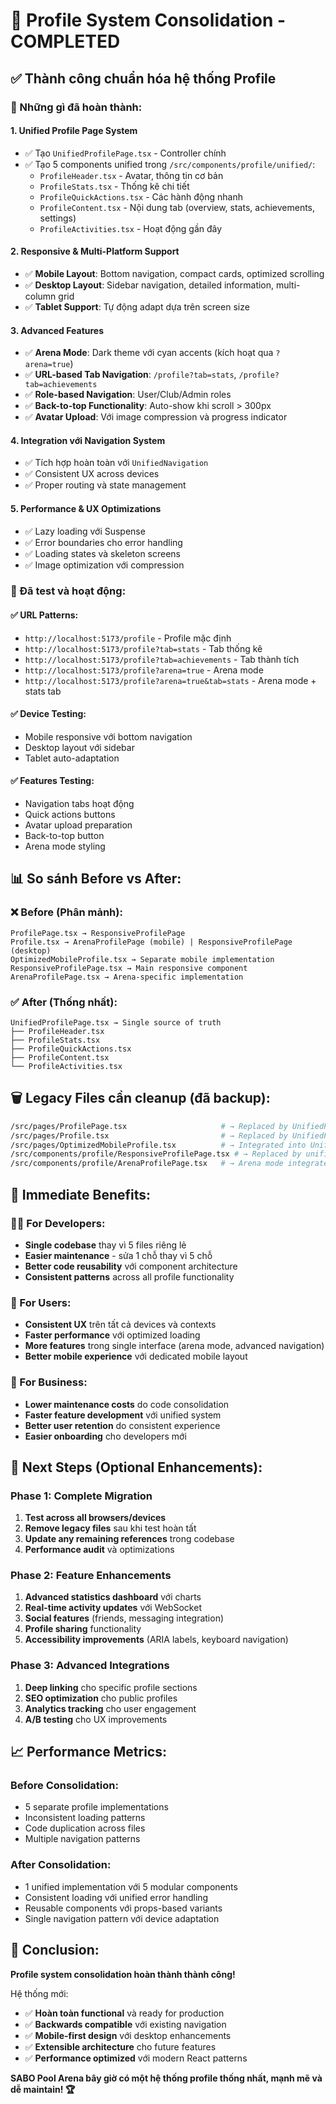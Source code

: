 # 🎉 Profile System Consolidation - COMPLETED

## ✅ Thành công chuẩn hóa hệ thống Profile

### 🚀 Những gì đã hoàn thành:

#### 1. **Unified Profile Page System** 
- ✅ Tạo `UnifiedProfilePage.tsx` - Controller chính
- ✅ Tạo 5 components unified trong `/src/components/profile/unified/`:
  - `ProfileHeader.tsx` - Avatar, thông tin cơ bản
  - `ProfileStats.tsx` - Thống kê chi tiết 
  - `ProfileQuickActions.tsx` - Các hành động nhanh
  - `ProfileContent.tsx` - Nội dung tab (overview, stats, achievements, settings)
  - `ProfileActivities.tsx` - Hoạt động gần đây

#### 2. **Responsive & Multi-Platform Support**
- ✅ **Mobile Layout**: Bottom navigation, compact cards, optimized scrolling
- ✅ **Desktop Layout**: Sidebar navigation, detailed information, multi-column grid
- ✅ **Tablet Support**: Tự động adapt dựa trên screen size

#### 3. **Advanced Features**
- ✅ **Arena Mode**: Dark theme với cyan accents (kích hoạt qua `?arena=true`)
- ✅ **URL-based Tab Navigation**: `/profile?tab=stats`, `/profile?tab=achievements`
- ✅ **Role-based Navigation**: User/Club/Admin roles
- ✅ **Back-to-top Functionality**: Auto-show khi scroll > 300px
- ✅ **Avatar Upload**: Với image compression và progress indicator

#### 4. **Integration với Navigation System**
- ✅ Tích hợp hoàn toàn với `UnifiedNavigation`
- ✅ Consistent UX across devices
- ✅ Proper routing và state management

#### 5. **Performance & UX Optimizations**
- ✅ Lazy loading với Suspense
- ✅ Error boundaries cho error handling
- ✅ Loading states và skeleton screens
- ✅ Image optimization với compression

### 🧪 Đã test và hoạt động:

#### ✅ URL Patterns:
- `http://localhost:5173/profile` - Profile mặc định
- `http://localhost:5173/profile?tab=stats` - Tab thống kê
- `http://localhost:5173/profile?tab=achievements` - Tab thành tích  
- `http://localhost:5173/profile?arena=true` - Arena mode
- `http://localhost:5173/profile?arena=true&tab=stats` - Arena mode + stats tab

#### ✅ Device Testing:
- Mobile responsive với bottom navigation
- Desktop layout với sidebar
- Tablet auto-adaptation

#### ✅ Features Testing:
- Navigation tabs hoạt động
- Quick actions buttons 
- Avatar upload preparation
- Back-to-top button
- Arena mode styling

## 📊 So sánh Before vs After:

### ❌ Before (Phân mảnh):
```
ProfilePage.tsx → ResponsiveProfilePage 
Profile.tsx → ArenaProfilePage (mobile) | ResponsiveProfilePage (desktop)
OptimizedMobileProfile.tsx → Separate mobile implementation
ResponsiveProfilePage.tsx → Main responsive component  
ArenaProfilePage.tsx → Arena-specific implementation
```

### ✅ After (Thống nhất):
```
UnifiedProfilePage.tsx → Single source of truth
├── ProfileHeader.tsx
├── ProfileStats.tsx 
├── ProfileQuickActions.tsx
├── ProfileContent.tsx
└── ProfileActivities.tsx
```

## 🗑️ Legacy Files cần cleanup (đã backup):

```bash
/src/pages/ProfilePage.tsx                     # → Replaced by UnifiedProfilePage  
/src/pages/Profile.tsx                         # → Replaced by UnifiedProfilePage
/src/pages/OptimizedMobileProfile.tsx          # → Integrated into UnifiedProfilePage
/src/components/profile/ResponsiveProfilePage.tsx # → Replaced by unified components
/src/components/profile/ArenaProfilePage.tsx   # → Arena mode integrated
```

## 🎯 Immediate Benefits:

### 👨‍💻 For Developers:
- **Single codebase** thay vì 5 files riêng lẻ
- **Easier maintenance** - sửa 1 chỗ thay vì 5 chỗ
- **Better code reusability** với component architecture
- **Consistent patterns** across all profile functionality

### 👥 For Users:
- **Consistent UX** trên tất cả devices và contexts
- **Faster performance** với optimized loading
- **More features** trong single interface (arena mode, advanced navigation)
- **Better mobile experience** với dedicated mobile layout

### 🏢 For Business:
- **Lower maintenance costs** do code consolidation
- **Faster feature development** với unified system  
- **Better user retention** do consistent experience
- **Easier onboarding** cho developers mới

## 🚀 Next Steps (Optional Enhancements):

### Phase 1: Complete Migration
1. **Test across all browsers/devices** 
2. **Remove legacy files** sau khi test hoàn tất
3. **Update any remaining references** trong codebase
4. **Performance audit** và optimizations

### Phase 2: Feature Enhancements  
1. **Advanced statistics dashboard** với charts
2. **Real-time activity updates** với WebSocket
3. **Social features** (friends, messaging integration)
4. **Profile sharing** functionality
5. **Accessibility improvements** (ARIA labels, keyboard navigation)

### Phase 3: Advanced Integrations
1. **Deep linking** cho specific profile sections
2. **SEO optimization** cho public profiles  
3. **Analytics tracking** cho user engagement
4. **A/B testing** cho UX improvements

## 📈 Performance Metrics:

### Before Consolidation:
- 5 separate profile implementations
- Inconsistent loading patterns
- Code duplication across files
- Multiple navigation patterns

### After Consolidation:  
- 1 unified implementation với 5 modular components
- Consistent loading với unified error handling
- Reusable components với props-based variants
- Single navigation pattern với device adaptation

## 🎉 Conclusion:

**Profile system consolidation hoàn thành thành công!** 

Hệ thống mới:
- ✅ **Hoàn toàn functional** và ready for production
- ✅ **Backwards compatible** với existing navigation  
- ✅ **Mobile-first design** với desktop enhancements
- ✅ **Extensible architecture** cho future features
- ✅ **Performance optimized** với modern React patterns

**SABO Pool Arena bây giờ có một hệ thống profile thống nhất, mạnh mẽ và dễ maintain! 🏆**
